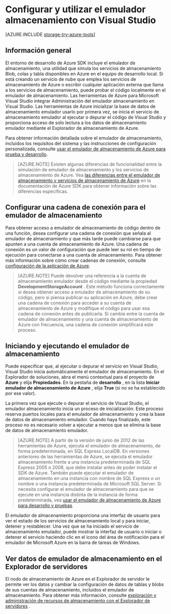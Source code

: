 <properties 
   pageTitle="Configurar y utilizar el emulador almacenamiento con Visual Studio | Microsoft Azure"
   description="Configurar y utilizar el emulador almacenamiento con Visual Studio"
   services="visual-studio-online"
   documentationCenter="na"
   authors="TomArcher"
   manager="douge"
   editor="" />
<tags 
   ms.service="storage"
   ms.devlang="multiple"
   ms.topic="article"
   ms.tgt_pltfrm="na"
   ms.workload="na"
   ms.date="07/18/2016"
   ms.author="tarcher" />

# <a name="configuring-and-using-the-storage-emulator-with-visual-studio"></a>Configurar y utilizar el emulador almacenamiento con Visual Studio

[AZURE.INCLUDE [storage-try-azure-tools](../includes/storage-try-azure-tools.md)]

## <a name="overview"></a>Información general
El entorno de desarrollo de Azure SDK incluye el emulador de almacenamiento, una utilidad que simula los servicios de almacenamiento Blob, colas y tabla disponibles en Azure en el equipo de desarrollo local. Si está creando un servicio de nube que emplea los servicios de almacenamiento de Azure o escribir cualquier aplicación externa que llama a los servicios de almacenamiento, puede probar el código localmente en el emulador de almacenamiento. Las herramientas de Azure para Microsoft Visual Studio integrar Administración del emulador almacenamiento en Visual Studio. Las herramientas de Azure inicializar la base de datos de almacenamiento emulador usarlo por primera vez, se inicia el servicio de almacenamiento emulador al ejecutar o depurar el código de Visual Studio y proporciona acceso de solo lectura a los datos de almacenamiento emulador mediante el Explorador de almacenamiento de Azure.

Para obtener información detallada sobre el emulador de almacenamiento, incluidos los requisitos del sistema y las instrucciones de configuración personalizada, consulte [usar el emulador de almacenamiento de Azure para prueba y desarrollo](./storage/storage-use-emulator.md).

>[AZURE.NOTE] Existen algunas diferencias de funcionalidad entre la simulación de emulador de almacenamiento y los servicios de almacenamiento de Azure. Vea [las diferencias entre el emulador de almacenamiento y servicios de almacenamiento de Azure](./storage/storage-use-emulator.md) en la documentación de Azure SDK para obtener información sobre las diferencias específicas.

## <a name="configuring-a-connection-string-for-the-storage-emulator"></a>Configurar una cadena de conexión para el emulador de almacenamiento

Para obtener acceso a emulador de almacenamiento de código dentro de una función, desea configurar una cadena de conexión que señala al emulador de almacenamiento y que más tarde puede cambiarse para que apunten a una cuenta de almacenamiento de Azure. Una cadena de conexión es un valor de configuración que puede leer su rol en tiempo de ejecución para conectarse a una cuenta de almacenamiento. Para obtener más información sobre cómo crear cadenas de conexión, consulte [configuración de la aplicación de Azure](https://msdn.microsoft.com/library/azure/2da5d6ce-f74d-45a9-bf6b-b3a60c5ef74e#BK_SettingsPage).

>[AZURE.NOTE] Puede devolver una referencia a la cuenta de almacenamiento emulador desde el código mediante la propiedad **DevelopmentStorageAccount** . Este método funciona correctamente si desea obtener acceso a emulador de almacenamiento de su código, pero si piensa publicar su aplicación en Azure, debe crear una cadena de conexión para acceder a su cuenta de almacenamiento de Azure y modifique el código para usar esa cadena de conexión antes de publicarla. Si cambia entre la cuenta de emulador de almacenamiento y una cuenta de almacenamiento de Azure con frecuencia, una cadena de conexión simplificará este proceso.

## <a name="initializing-and-running-the-storage-emulator"></a>Iniciando y ejecutando el emulador de almacenamiento

Puede especificar que, al ejecutar o depurar el servicio en Visual Studio, Visual Studio inicia automáticamente el emulador de almacenamiento. En el Explorador de soluciones, abra el menú contextual para el proyecto de **Azure** y elija **Propiedades**. En la pestaña de **desarrollo** , en la lista **Iniciar emulador de almacenamiento de Azure** , elija **True** (si no se ha establecido por ese valor).

La primera vez que ejecute o depurar el servicio de Visual Studio, el emulador almacenamiento inicia un proceso de inicialización. Este proceso reserva puertos locales para el emulador de almacenamiento y crea la base de datos de almacenamiento emulador. Cuando haya finalizado, este proceso no es necesario volver a ejecutar a menos que se elimina la base de datos de almacenamiento emulador.

>[AZURE.NOTE] A partir de la versión de junio de 2012 de las herramientas de Azure, ejecuta el emulador de almacenamiento, de forma predeterminada, en SQL Express LocalDB. En versiones anteriores de las herramientas de Azure, se ejecuta el emulador almacenamiento frente a una instancia predeterminada de SQL Express 2005 o 2008, que debe instalar antes de poder instalar el SDK de Azure. También puede ejecutar el emulador de almacenamiento en una instancia con nombre de SQL Express o un nombre o una instancia predeterminada de Microsoft SQL Server. Si necesita configurar el emulador de almacenamiento para que se ejecute en una instancia distinta de la instancia de forma predeterminada, vea [usar el emulador de almacenamiento de Azure para desarrollo y pruebas](./storage/storage-use-emulator.md).

El emulador de almacenamiento proporciona una interfaz de usuario para ver el estado de los servicios de almacenamiento local y para iniciar, detener y restablecer. Una vez que se ha iniciado el servicio de almacenamiento emulador, puede mostrar la interfaz de usuario o iniciar o detener el servicio haciendo clic en el icono del área de notificación para el emulador de Microsoft Azure en la barra de tareas de Windows.

## <a name="viewing-storage-emulator-data-in-server-explorer"></a>Ver datos de emulador de almacenamiento en el Explorador de servidores

El nodo de almacenamiento de Azure en el Explorador de servidor le permite ver los datos y cambiar la configuración de datos de tablas y blobs de sus cuentas de almacenamiento, incluidos el emulador de almacenamiento. Para obtener más información, consulte [exploración y administración de recursos de almacenamiento con el Explorador de servidores](https://msdn.microsoft.com/library/azure/ff683677.aspx) .
